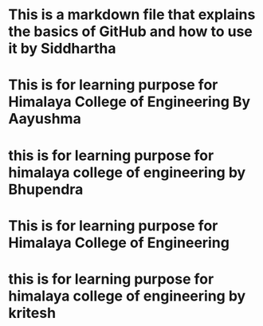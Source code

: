 
# This is a markdown file that explains the basics of GitHub and how to use it by Siddhartha

# This is for learning purpose for Himalaya College of Engineering By Aayushma

# this is for learning purpose for himalaya college of engineering by Bhupendra

# This is for learning purpose for Himalaya College of Engineering

# this is for learning purpose for himalaya college of engineering by kritesh
